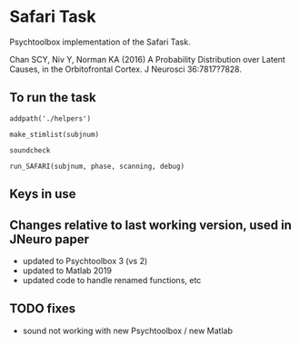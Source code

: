 # Safari Task

Psychtoolbox implementation of the Safari Task.

Chan SCY, Niv Y, Norman KA (2016) A Probability Distribution over Latent Causes, in the Orbitofrontal Cortex. J Neurosci 36:7817?7828.

## To run the task
```
addpath('./helpers')

make_stimlist(subjnum)

soundcheck

run_SAFARI(subjnum, phase, scanning, debug)
```

## Keys in use



## Changes relative to last working version, used in JNeuro paper
- updated to Psychtoolbox 3 (vs 2)
- updated to Matlab 2019 
- updated code to handle renamed functions, etc

## TODO fixes
- sound not working with new Psychtoolbox / new Matlab